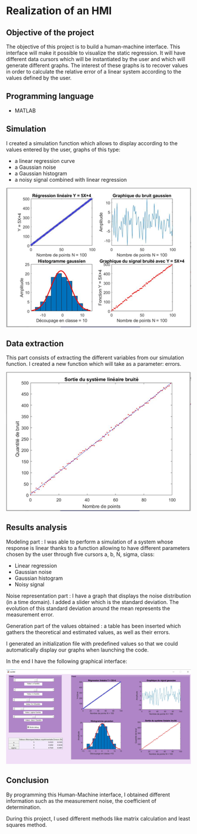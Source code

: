 # Realization of an HMI
## Objective of the project
The objective of this project is to build a human-machine interface. This interface will make it possible to visualize the static regression. It will have different data cursors which will be instantiated by the user and which will generate different graphs. The interest of these graphs is to recover values in order to calculate the relative error of a linear system according to the values defined by the user.
## Programming language
* MATLAB

## Simulation
I created a simulation function which allows to display according to the values entered by the user, graphs of this type:
* a linear regression curve
* a Gaussian noise
* a Gaussian histogram
* a noisy signal combined with linear regression

<p align="center"> <img src="Image1.png"/> </p>

## Data extraction
This part consists of extracting the different variables from our simulation function. I created a new function which will take as a parameter: errors.
<p align="center"> <img src="Image2.png"/> </p>

## Results analysis
Modeling part : I was able to perform a simulation of a system whose response is linear thanks to a function allowing to have different parameters chosen by the user through five cursors a, b, N, sigma, class:
-	Linear regression
- Gaussian noise
- Gaussian histogram
- Noisy signal

Noise representation part : I have a graph that displays the noise distribution (in a time domain). I added a slider which is the standard deviation. The evolution of this standard deviation around the mean represents the measurement error.  

Generation part of the values obtained : a table has been inserted which gathers the theoretical and estimated values, as well as their errors.

I generated an initialization file with predefined values so that we could automatically display our graphs when launching the code.  

In the end I have the following graphical interface:
<p align="center"> <img src="Image3.png"/> </p>

## Conclusion
By programming this Human-Machine interface, I obtained different information such as the measurement noise, the coefficient of determination.  

During this project, I used different methods like matrix calculation and least squares method.
